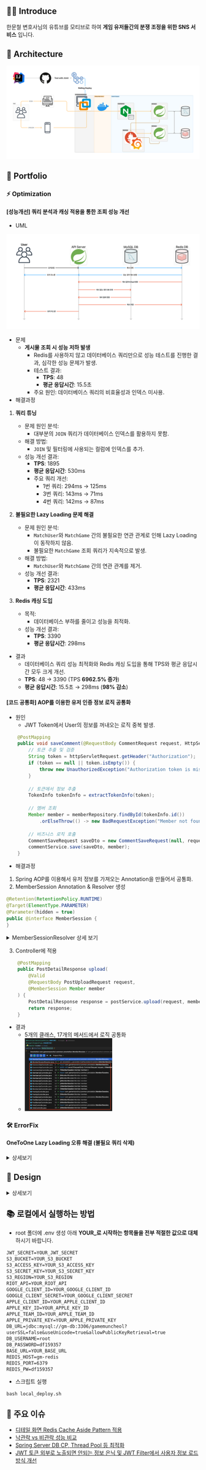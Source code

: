 ## 💁‍♂️ Introduce 

한문철 변호사님의 유튜브를 모티브로 하여 **게임 유저들간의 분쟁 조정을 위한 SNS 서비스** 입니다.

## 🏢 Architecture

![](./img/infra-architecture.png)

## 💼 Portfolio 

### ⚡️ Optimization

#### [성능개선] 쿼리 분석과 캐싱 적용을 통한 조회 성능 개선

- UML

![](./img/post-detail-logic.png)

- 문제
  - **게시물 조회 시 성능 저하 발생**
    - Redis를 사용하지 않고 데이터베이스 쿼리만으로 성능 테스트를 진행한 결과, 심각한 성능 문제가 발생.
    - 테스트 결과:
      - **TPS**: 48
      - **평균 응답시간**: 15.5초
    - 주요 원인: 데이터베이스 쿼리의 비효율성과 인덱스 미사용.
- 해결과정
1. **쿼리 튜닝**
   - 문제 원인 분석:
     - 대부분의 `JOIN` 쿼리가 데이터베이스 인덱스를 활용하지 못함.
   - 해결 방법:
     - `JOIN` 및 필터링에 사용되는 컬럼에 인덱스를 추가.
   - 성능 개선 결과:
     - **TPS**: 1895
     - **평균 응답시간**: 530ms
     - 주요 쿼리 개선:
       - 1번 쿼리: 294ms → 125ms
       - 3번 쿼리: 143ms → 71ms
       - 4번 쿼리: 142ms → 87ms

2. **불필요한 Lazy Loading 문제 해결**
   - 문제 원인 분석:
     - `MatchUser`와 `MatchGame` 간의 불필요한 연관 관계로 인해 Lazy Loading이 동작하지 않음.
     - 불필요한 `MatchGame` 조회 쿼리가 지속적으로 발생.
   - 해결 방법:
     - `MatchUser`와 `MatchGame` 간의 연관 관계를 제거.
   - 성능 개선 결과:
     - **TPS**: 2321
     - **평균 응답시간**: 433ms

3. **Redis 캐싱 도입**
   - 목적:
     - 데이터베이스 부하를 줄이고 성능을 최적화.
   - 성능 개선 결과:
     - **TPS**: 3390
     - **평균 응답시간**: 298ms

- 결과
  - 데이터베이스 쿼리 성능 최적화와 Redis 캐싱 도입을 통해 TPS와 평균 응답시간 모두 크게 개선.
  - **TPS**: 48 → 3390 (TPS **6962.5% 증가**)
  - **평균 응답시간**: 15.5초 → 298ms (**98% 감소**)

#### [코드 공통화] AOP를 이용한 유저 인증 정보 로직 공통화 

- 원인
  - JWT Token에서 User의 정보를 꺼내오는 로직 중복 발생.

```java
    @PostMapping
    public void saveComment(@RequestBody CommentRequest request, HttpServletRequest httpServletRequest) {
        // 토큰 추출 및 검증
        String token = httpServletRequest.getHeader("Authorization");
        if (token == null || token.isEmpty()) {
            throw new UnauthorizedException("Authorization token is missing");
        }

        // 토큰에서 정보 추출
        TokenInfo tokenInfo = extractTokenInfo(token);

        // 멤버 조회
        Member member = memberRepository.findById(tokenInfo.id())
            .orElseThrow(() -> new BadRequestException("Member not found"));

        // 비즈니스 로직 호출
        CommentSaveRequest saveDto = new CommentSaveRequest(null, request.content(), request.postId());
        commentService.save(saveDto, member);
    }
```

- 해결과정 

1. Spring AOP를 이용해서 유저 정보를 가져오는 Annotation을 만들어서 공통화.
2. MemberSession Annotation & Resolver 생성

```java
@Retention(RetentionPolicy.RUNTIME)
@Target(ElementType.PARAMETER)
@Parameter(hidden = true)
public @interface MemberSession {
}
```

<details> 
<summary>MemberSessionResolver 상세 보기</summary>

```java
@Component
@RequiredArgsConstructor
public class MemberSessionResolver implements HandlerMethodArgumentResolver {
    private final MemberRepository memberRepository;

    @Override
    // 여기서 True로 return이 되면 resolveArgument가 실행됨
    public boolean supportsParameter(MethodParameter parameter) {
        // 지원하는 파라미터 체크, 어노테이션 체크하는 영역
        // 1. 어노테이션이 있는지 체크
        var annotation = parameter.hasParameterAnnotation(MemberSession.class);
        // 2. parameter type 체크
        boolean parameterType = parameter.getParameterType()
            .equals(Member.class);

        return annotation && parameterType;
    }

    @Override
    @Nullable
    public Object resolveArgument(MethodParameter parameter, @Nullable ModelAndViewContainer mavContainer,
                                  NativeWebRequest webRequest, @Nullable WebDataBinderFactory binderFactory) throws Exception {
        return getTokenInfo()
            .map(this::findMember)
            .orElse(null);
    }

    private Optional<TokenInfo> getTokenInfo() {
        return Optional.ofNullable(RequestContextHolder.getRequestAttributes())
            .map(attributes -> (TokenInfo) attributes.getAttribute("tokenInfo", RequestAttributes.SCOPE_REQUEST));
    }

    private Member findMember(TokenInfo tokenInfo) {
        return memberRepository.findById(
                tokenInfo.id())
            .orElseThrow(() -> {
                return new BadRequestException(MemberStatus.MEMBER_NOT_FOUND);
            });
    }
}
```

</details>

3. Controller에 적용 

```java
    @PostMapping
    public PostDetailResponse upload(
        @Valid
        @RequestBody PostUploadRequest request,
        @MemberSession Member member
    ) {
        PostDetailResponse response = postService.upload(request, member);
        return response;
    }
```

- 결과 
  - 5개의 클래스, 17개의 메서드에서 로직 공통화
  - <img src="./img/member-session-aop.png" width="50%">




### 🛠️ ErrorFix

#### OneToOne Lazy Loading 오류 해결 (불필요 쿼리 삭제)

<details>
<summary>상세보기</summary>

- 문제
  - **OneToOne 연관관계 Lazy Loading 문제**: 
    - `MatchUser` 엔티티에서 `MatchGame`과 `ManyToOne` 관계로 매핑되어 있음.
    - `VoteOptions`가 `MatchUser`와 `OneToOne`으로 매핑되어 있으며, `MatchGame`은 `ManyToOne`으로 연관되어 있음.
    - Hibernate에서 연관관계의 주인이 아닌 곳에서는 **Lazy Loading이 동작하지 않을 가능성**이 있음.
  - 이로 인해 `MatchGame` 데이터를 사용하는 곳이 없음에도 **불필요한 쿼리**가 실행됨.
- 해결과정
1. **문제 상황 재현**:
   - `Post -> VoteOptions -> MatchUser -> MatchGame`으로 이어지는 관계에서 쿼리가 과도하게 실행됨을 확인.
   - 디버깅 중 `MatchGame` 관련 데이터 조회가 발생하지만 실제로 데이터가 사용되지 않음.
2. **디버깅 시도**:
   - `Getter`와 `Constructor`를 직접 정의하고, 해당 메서드에 브레이크포인트 설정.
   - 하지만 Stack Trace를 타고 올라가도 **`createQuery` 호출 조건**을 특정할 수 없었음.
   - 원인을 정확히 추적하지 못했지만, `Lazy Loading`과 관련된 문제로 추정.
3. **문제의 본질 파악**:
   - OneToOne 연관관계에서 주인이 아닌 곳에서는 Lazy Loading이 동작하지 않을 수 있다는 Hibernate 문서를 참조.
   - `MatchUser`에서 `MatchGame`의 불필요한 연관관계로 인해 데이터 조회가 발생한 것으로 결론.
- 결과
  - **해결책**:
    - `MatchUser`와 `MatchGame` 간의 **연관관계를 제거**.
    - 이를 통해 `MatchGame`에 대한 불필요한 쿼리 실행 방지.

  - **쿼리 변화**:
    - 기존에 실행되던 쿼리:
      ```sql
      select mu1_0.game_id, mu1_0.id, mu1_0.champion_name, mu1_0.nickname, mu1_0.puuid, mu1_0.win
      from match_user mu1_0
      where mu1_0.game_id = 'KR_7356095596';
      ```
    - 해결 후 불필요한 쿼리가 더 이상 실행되지 않음.

  - **성능 개선**:
    - 해결 전:
      - **TPS**: 1895
      - **응답 속도**: 530ms
    - 해결 후:
      - **TPS**: 2321
      - **응답 속도**: 433ms
    - **개선 결과**:
      - TPS: **426 증가** (약 22.5% 개선)
      - 응답 속도: **97ms 감소** (약 18.3% 개선)
    - <img src="./img/remove-lazy-loading.png" width="75%">

</details>

## 🎨 Design

<details>
<summary>상세보기</summary>

- 메인 화면 

<img src="./img/main.png" width="100%" />

- 회원가입 화면 

<img src="./img/signup.png" width="100%" />

- 게시물 업로드 화면

<img src="./img/post-upload.png" width="100%" />

- 게시물 상세 화면

<img src="./img/post-detail-page.png" width="100%" />
  
</details>

## 📚 로컬에서 실행하는 방법

- root 폴더에 .env 생성 아래 **YOUR_로 시작하는 항목들을 전부 적절한 값으로 대체**하시기 바랍니다.

```console
JWT_SECRET=YOUR_JWT_SECRET
S3_BUCKET=YOUR_S3_BUCKET
S3_ACCESS_KEY=YOUR_S3_ACCESS_KEY
S3_SECRET_KEY=YOUR_S3_SECRET_KEY
S3_REGION=YOUR_S3_REGION
RIOT_API=YOUR_RIOT_API
GOOGLE_CLIENT_ID=YOUR_GOOGLE_CLIENT_ID
GOOGLE_CLIENT_SECRET=YOUR_GOOGLE_CLIENT_SECRET
APPLE_CLIENT_ID=YOUR_APPLE_CLIENT_ID
APPLE_KEY_ID=YOUR_APPLE_KEY_ID
APPLE_TEAM_ID=YOUR_APPLE_TEAM_ID
APPLE_PRIVATE_KEY=YOUR_APPLE_PRIVATE_KEY
DB_URL=jdbc:mysql://gm-db:3306/gamemuncheol?userSSL=false&useUnicode=true&allowPublicKeyRetrieval=true
DB_USERNAME=root
DB_PASSWORD=df159357
BASE_URL=YOUR_BASE_URL
REDIS_HOST=gm-redis
REDIS_PORT=6379
REDIS_PW=df159357
```

- 스크립트 실행

```console
bash local_deploy.sh
```

## 🚨 주요 이슈

- [디테일 화면 Redis Cache Aside Pattern 적용](https://github.com/gamemuncheol/gamemuncheol-api/issues/155)
- [낙관락 vs 비관락 성능 비교](https://github.com/gamemuncheol/gamemuncheol-api/issues/192)
- [Spring Server DB CP, Thread Pool 등 최적화](https://github.com/gamemuncheol/gamemuncheol-api/issues/180)
- [JWT 토큰 외부로 노출되면 안되는 정보 은닉 및 JWT Filter에서 사용자 정보 로드 방식 개선](https://github.com/gamemuncheol/gamemuncheol-api/issues/167)
